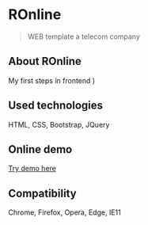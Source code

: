 # ROnline
> WEB template a telecom company

## About ROnline

My first steps in frontend )

## Used technologies

HTML, CSS, Bootstrap, JQuery

## Online demo

[Try demo here](https://ajsn1988.github.io/ronline/)

## Compatibility

Chrome, Firefox, Opera, Edge, IE11